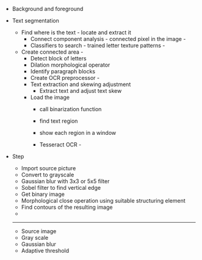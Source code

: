 + Background and foreground 
+ Text segmentation 
    + Find where is the text - locate and extract it 
        + Connect component analysis - connected pixel in the image - 
        + Classifiers to search - trained letter texture patterns -
    + Create connected area - 
        + Detect block of letters 
        + Dilation morphological operator
        + Identify paragraph blocks 
        + Create OCR preprocessor -   
        + Text extraction and skewing adjustment 
            + Extract text and adjust text skew 
        + Load the image 
            + call binarization function 
            + find text region 
            + show each region in a window
            
            + Tesseract OCR - 
            
            
            
            
            
            
+ Step 
    + Import source picture 
    + Convert to grayscale 
    + Gaussian blur with 3x3 or 5x5 filter 
    + Sobel filter to find vertical edge 
    + Get binary image 
    + Morphological close operation using suitable structuring element 
    + Find contours of the resulting image 
    + 
    
    
    
    -------
    
    
    
    + Source image 
    + Gray scale 
    + Gaussian blur 
    + Adaptive threshold  
    
    
    
    